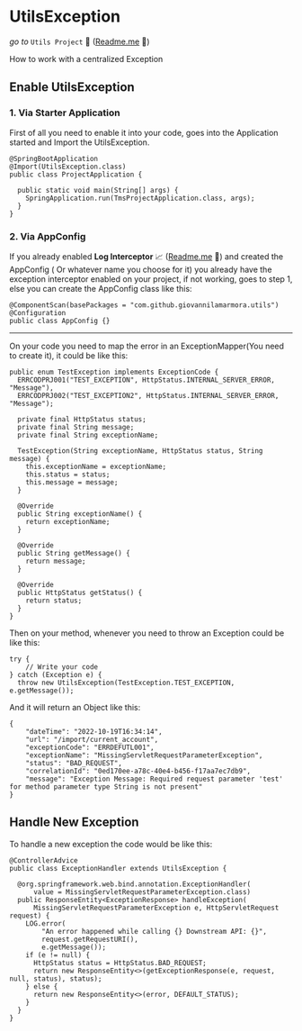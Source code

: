 # UtilsException

_go to_ `Utils Project` 🚀 ([Readme.me](../../../../../../../../README.md) 📄)

How to work with a centralized Exception

## Enable UtilsException

### 1. Via Starter Application

First of all you need to enable it into your code, goes into the Application started and Import the UtilsException.

```
@SpringBootApplication
@Import(UtilsException.class)
public class ProjectApplication {

  public static void main(String[] args) {
    SpringApplication.run(TmsProjectApplication.class, args);
  }
}

```

### 2. Via AppConfig

If you already enabled **Log Interceptor**
📈 ([Readme.me](src/main/java/com/github/giovannilamarmora/utils/interceptors/README.md) 📄) and created the AppConfig (
Or whatever name you choose for it) you already have the exception interceptor enabled on your project, if not working,
goes to step 1, else you can create the AppConfig class like this:

```
@ComponentScan(basePackages = "com.github.giovannilamarmora.utils")
@Configuration
public class AppConfig {}
```

<hr>
On your code you need to map the error in an ExceptionMapper(You need to create it), it could be like this:

```
public enum TestException implements ExceptionCode {
  ERRCODPRJ001("TEST_EXCEPTION", HttpStatus.INTERNAL_SERVER_ERROR, "Message"),
  ERRCODPRJ002("TEST_EXCEPTION2", HttpStatus.INTERNAL_SERVER_ERROR, "Message");

  private final HttpStatus status;
  private final String message;
  private final String exceptionName;

  TestException(String exceptionName, HttpStatus status, String message) {
    this.exceptionName = exceptionName;
    this.status = status;
    this.message = message;
  }

  @Override
  public String exceptionName() {
    return exceptionName;
  }

  @Override
  public String getMessage() {
    return message;
  }

  @Override
  public HttpStatus getStatus() {
    return status;
  }
}
```

Then on your method, whenever you need to throw an Exception could be like this:

```
try {
    // Write your code
} catch (Exception e) {
  throw new UtilsException(TestException.TEST_EXCEPTION, e.getMessage());
```

And it will return an Object like this:

```
{
    "dateTime": "2022-10-19T16:34:14",
    "url": "/import/current_account",
    "exceptionCode": "ERRDEFUTL001",
    "exceptionName": "MissingServletRequestParameterException",
    "status": "BAD_REQUEST",
    "correlationId": "0ed170ee-a78c-40e4-b456-f17aa7ec7db9",
    "message": "Exception Message: Required request parameter 'test' for method parameter type String is not present"
}
```

## Handle New Exception

To handle a new exception the code would be like this:

```
@ControllerAdvice
public class ExceptionHandler extends UtilsException {

  @org.springframework.web.bind.annotation.ExceptionHandler(
      value = MissingServletRequestParameterException.class)
  public ResponseEntity<ExceptionResponse> handleException(
      MissingServletRequestParameterException e, HttpServletRequest request) {
    LOG.error(
        "An error happened while calling {} Downstream API: {}",
        request.getRequestURI(),
        e.getMessage());
    if (e != null) {
      HttpStatus status = HttpStatus.BAD_REQUEST;
      return new ResponseEntity<>(getExceptionResponse(e, request, null, status), status);
    } else {
      return new ResponseEntity<>(error, DEFAULT_STATUS);
    }
  }
}
```
